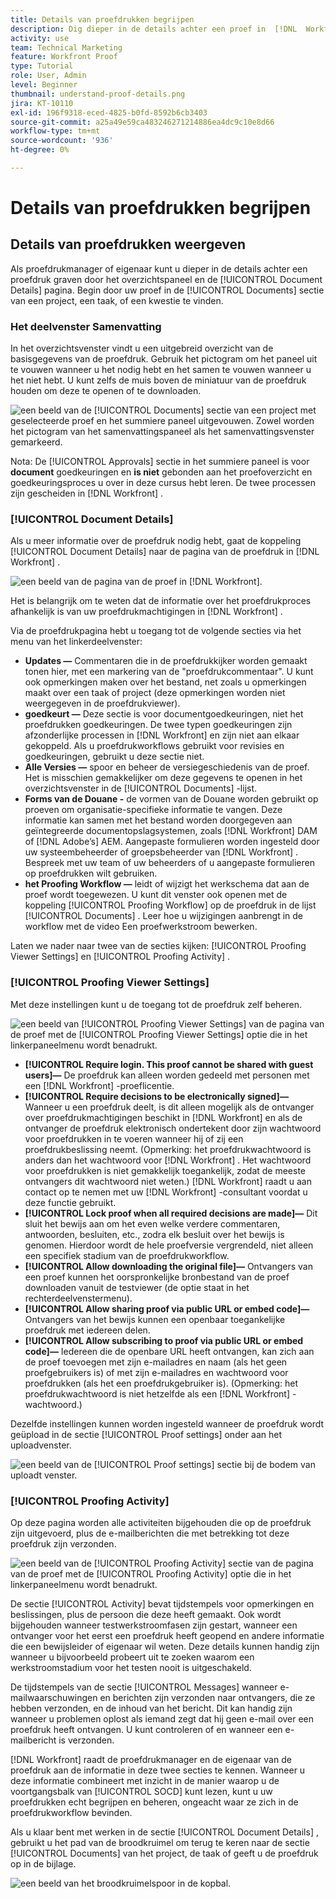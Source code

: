```yaml
---
title: Details van proefdrukken begrijpen
description: Dig dieper in de details achter een proef in  [!DNL  Workfront]  door het summiere paneel en [!UICONTROL Document Details] pagina.
activity: use
team: Technical Marketing
feature: Workfront Proof
type: Tutorial
role: User, Admin
level: Beginner
thumbnail: understand-proof-details.png
jira: KT-10110
exl-id: 196f9318-eced-4825-b0fd-8592b6cb3403
source-git-commit: a25a49e59ca483246271214886ea4dc9c10e8d66
workflow-type: tm+mt
source-wordcount: '936'
ht-degree: 0%

---
```


# Details van proefdrukken begrijpen

## Details van proefdrukken weergeven

Als proefdrukmanager of eigenaar kunt u dieper in de details achter een proefdruk graven door het overzichtspaneel en de [!UICONTROL Document Details] pagina. Begin door uw proef in de [!UICONTROL Documents] sectie van een project, een taak, of een kwestie te vinden.

### Het deelvenster Samenvatting

In het overzichtsvenster vindt u een uitgebreid overzicht van de basisgegevens van de proefdruk. Gebruik het pictogram om het paneel uit te vouwen wanneer u het nodig hebt en het samen te vouwen wanneer u het niet hebt. U kunt zelfs de muis boven de miniatuur van de proefdruk houden om deze te openen of te downloaden.

![ een beeld van de [!UICONTROL Documents] sectie van een project met geselecteerde proef en het summiere paneel uitgevouwen. Zowel worden het pictogram van het samenvattingspaneel als het samenvattingsvenster gemarkeerd.](assets/document-summary.png)

Nota: De [!UICONTROL Approvals] sectie in het summiere paneel is voor **document** goedkeuringen en **is niet** gebonden aan het proefoverzicht en goedkeuringsproces u over in deze cursus hebt leren. De twee processen zijn gescheiden in [!DNL Workfront] .

### [!UICONTROL Document Details]

Als u meer informatie over de proefdruk nodig hebt, gaat de koppeling [!UICONTROL Document Details] naar de pagina van de proefdruk in [!DNL Workfront] .

![ een beeld van de pagina van de proef in [!DNL  Workfront].](assets/document-details.png)

Het is belangrijk om te weten dat de informatie over het proefdrukproces afhankelijk is van uw proefdrukmachtigingen in [!DNL Workfront] .

Via de proefdrukpagina hebt u toegang tot de volgende secties via het menu van het linkerdeelvenster:

* **Updates —** Commentaren die in de proefdrukkijker worden gemaakt tonen hier, met een markering van de &quot;proefdrukcommentaar&quot;. U kunt ook opmerkingen maken over het bestand, net zoals u opmerkingen maakt over een taak of project (deze opmerkingen worden niet weergegeven in de proefdrukviewer).
* **goedkeurt —** Deze sectie is voor documentgoedkeuringen, niet het proefdrukken goedkeuringen. De twee typen goedkeuringen zijn afzonderlijke processen in [!DNL Workfront] en zijn niet aan elkaar gekoppeld. Als u proefdrukworkflows gebruikt voor revisies en goedkeuringen, gebruikt u deze sectie niet.
* **Alle Versies —** spoor en beheer de versiegeschiedenis van de proef. Het is misschien gemakkelijker om deze gegevens te openen in het overzichtsvenster in de [!UICONTROL Documents] -lijst.
* **Forms van de Douane -** de vormen van de Douane worden gebruikt op proeven om organisatie-specifieke informatie te vangen. Deze informatie kan samen met het bestand worden doorgegeven aan geïntegreerde documentopslagsystemen, zoals [!DNL Workfront] DAM of [!DNL Adobe’s] AEM. Aangepaste formulieren worden ingesteld door uw systeembeheerder of groepsbeheerder van [!DNL Workfront] . Bespreek met uw team of uw beheerders of u aangepaste formulieren op proefdrukken wilt gebruiken.
* **het Proofing Workflow —** leidt of wijzigt het werkschema dat aan de proef wordt toegewezen. U kunt dit venster ook openen met de koppeling [!UICONTROL Proofing Workflow] op de proefdruk in de lijst [!UICONTROL Documents] . Leer hoe u wijzigingen aanbrengt in de workflow met de video Een proefwerkstroom bewerken.

Laten we nader naar twee van de secties kijken: [!UICONTROL Proofing Viewer Settings] en [!UICONTROL Proofing Activity] .

### [!UICONTROL Proofing Viewer Settings]

Met deze instellingen kunt u de toegang tot de proefdruk zelf beheren.

![ een beeld van [!UICONTROL Proofing Viewer Settings] van de pagina van de proef met de [!UICONTROL Proofing Viewer Settings] optie die in het linkerpaneelmenu wordt benadrukt.](assets/proofing-settings-on-details-page.png)

* **[!UICONTROL Require login. This proof cannot be shared with guest users]—** De proefdruk kan alleen worden gedeeld met personen met een [!DNL Workfront] -proeflicentie.
* **[!UICONTROL Require decisions to be electronically signed]—** Wanneer u een proefdruk deelt, is dit alleen mogelijk als de ontvanger over proefdrukmachtigingen beschikt in [!DNL Workfront] en als de ontvanger de proefdruk elektronisch ondertekent door zijn wachtwoord voor proefdrukken in te voeren wanneer hij of zij een proefdrukbeslissing neemt. (Opmerking: het proefdrukwachtwoord is anders dan het wachtwoord voor [!DNL Workfront] . Het wachtwoord voor proefdrukken is niet gemakkelijk toegankelijk, zodat de meeste ontvangers dit wachtwoord niet weten.) [!DNL Workfront] raadt u aan contact op te nemen met uw [!DNL Workfront] -consultant voordat u deze functie gebruikt.
* **[!UICONTROL Lock proof when all required decisions are made]—** Dit sluit het bewijs aan om het even welke verdere commentaren, antwoorden, besluiten, etc., zodra elk besluit over het bewijs is genomen. Hierdoor wordt de hele proefversie vergrendeld, niet alleen een specifiek stadium van de proefdrukworkflow.
* **[!UICONTROL Allow downloading the original file]—** Ontvangers van een proef kunnen het oorspronkelijke bronbestand van de proef downloaden vanuit de testviewer (de optie staat in het rechterdeelvenstermenu).
* **[!UICONTROL Allow sharing proof via public URL or embed code]—** Ontvangers van het bewijs kunnen een openbaar toegankelijke proefdruk met iedereen delen.
* **[!UICONTROL Allow subscribing to proof via public URL or embed code]—** Iedereen die de openbare URL heeft ontvangen, kan zich aan de proef toevoegen met zijn e-mailadres en naam (als het geen proefgebruikers is) of met zijn e-mailadres en wachtwoord voor proefdrukken (als het een proefdrukgebruiker is). (Opmerking: het proefdrukwachtwoord is niet hetzelfde als een [!DNL Workfront] -wachtwoord.)

Dezelfde instellingen kunnen worden ingesteld wanneer de proefdruk wordt geüpload in de sectie [!UICONTROL Proof settings] onder aan het uploadvenster.

![ een beeld van de [!UICONTROL Proof settings] sectie bij de bodem van uploadt venster.](assets/proof-settings-on-upload-page.png)

### [!UICONTROL Proofing Activity]

Op deze pagina worden alle activiteiten bijgehouden die op de proefdruk zijn uitgevoerd, plus de e-mailberichten die met betrekking tot deze proefdruk zijn verzonden.

![ een beeld van de [!UICONTROL Proofing Activity] sectie van de pagina van de proef met de [!UICONTROL Proofing Activity] optie die in het linkerpaneelmenu wordt benadrukt.](assets/proofing-activity-in-details.png)

De sectie [!UICONTROL Activity] bevat tijdstempels voor opmerkingen en beslissingen, plus de persoon die deze heeft gemaakt. Ook wordt bijgehouden wanneer testwerkstroomfasen zijn gestart, wanneer een ontvanger voor het eerst een proefdruk heeft geopend en andere informatie die een bewijsleider of eigenaar wil weten. Deze details kunnen handig zijn wanneer u bijvoorbeeld probeert uit te zoeken waarom een werkstroomstadium voor het testen nooit is uitgeschakeld.

De tijdstempels van de sectie [!UICONTROL Messages] wanneer e-mailwaarschuwingen en berichten zijn verzonden naar ontvangers, die ze hebben verzonden, en de inhoud van het bericht. Dit kan handig zijn wanneer u problemen oplost als iemand zegt dat hij geen e-mail over een proefdruk heeft ontvangen. U kunt controleren of en wanneer een e-mailbericht is verzonden.

[!DNL Workfront] raadt de proefdrukmanager en de eigenaar van de proefdruk aan de informatie in deze twee secties te kennen. Wanneer u deze informatie combineert met inzicht in de manier waarop u de voortgangsbalk van [!UICONTROL SOCD] kunt lezen, kunt u uw proefdrukken echt begrijpen en beheren, ongeacht waar ze zich in de proefdrukworkflow bevinden.

Als u klaar bent met werken in de sectie [!UICONTROL Document Details] , gebruikt u het pad van de broodkruimel om terug te keren naar de sectie [!UICONTROL Documents] van het project, de taak of geeft u de proefdruk op in de bijlage.

![ een beeld van het broodkruimelspoor in de kopbal.](assets/proof-breadcrumb.png)

<!--
#### Learn more
* [!UICONTROL Document details] overview
* Add a custom form to a document
* Request document approvals
* Summary for documents overview
* View activity on a proof within [!DNL Workfront]
-->
